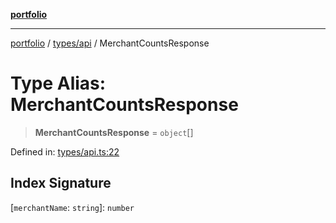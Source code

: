[**portfolio**](../../../README.md)

***

[portfolio](../../../modules.md) / [types/api](../README.md) / MerchantCountsResponse

# Type Alias: MerchantCountsResponse

> **MerchantCountsResponse** = `object`[]

Defined in: [types/api.ts:22](https://github.com/tnorlund/Portfolio/blob/a750bca6c51f8640ad147eb0dab501741d427e7e/portfolio/types/api.ts#L22)

## Index Signature

\[`merchantName`: `string`\]: `number`

